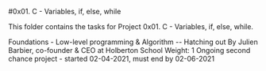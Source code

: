 #0x01. C - Variables, if, else, while

This folder contains the tasks for Project 0x01. C - Variables, if, else, while.

 Foundations - Low-level programming & Algorithm -- Hatching out
 By Julien Barbier, co-founder & CEO at Holberton School 
 Weight: 1 
 Ongoing second chance project - started 02-04-2021, must end by 02-06-2021